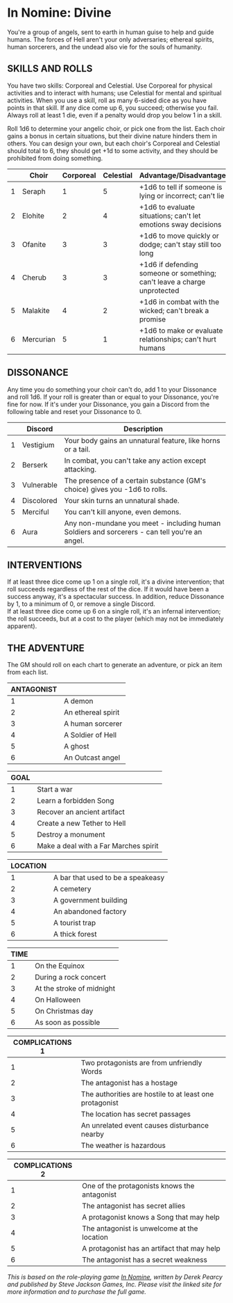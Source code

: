 # In Nomine: Divine

You're a group of angels, sent to earth in human guise to help and guide humans. The forces of Hell aren't your only adversaries; ethereal spirits, human sorcerers, and the undead also vie for the souls of humanity.

## SKILLS AND ROLLS

You have two skills: Corporeal and Celestial. Use Corporeal for physical activities and to interact with humans; use Celestial for mental and spiritual activities. When you use a skill, roll as many 6-sided dice as you have points in that skill. If any dice come up 6, you succeed; otherwise you fail. Always roll at least 1 die, even if a penalty would drop you below 1 in a skill.

Roll 1d6 to determine your angelic choir, or pick one from the list. Each choir gains a bonus in certain situations, but their divine nature hinders them in others. You can design your own, but each choir's Corporeal and Celestial should total to 6, they should get +1d to some activity, and they should be prohibited from doing something.

|  | Choir | Corporeal | Celestial | Advantage/Disadvantage |
| --- | ----- | --------- | --------- | ---------------------- |
| 1 | Seraph | 1 | 5 | +1d6 to tell if someone is lying or incorrect; can't lie |
| 2 | Elohite | 2 | 4 | +1d6 to evaluate situations; can't let emotions sway decisions |
| 3 | Ofanite | 3 | 3 | +1d6 to move quickly or dodge; can't stay still too long |
| 4 | Cherub | 3 | 3 | +1d6 if defending someone or something; can't leave a charge unprotected |
| 5 | Malakite | 4 | 2 | +1d6 in combat with the wicked; can't break a promise |
| 6 | Mercurian | 5 | 1 | +1d6 to make or evaluate relationships; can't hurt humans |

## DISSONANCE

Any time you do something your choir can't do, add 1 to your Dissonance and roll 1d6. If your roll is greater than or equal to your Dissonance, you're fine for now. If it's under your Dissonance, you gain a Discord from the following table and reset your Dissonance to 0.

|  | Discord | Description |
| --- | ------- | ----------- |
| 1 | Vestigium | Your body gains an unnatural feature, like horns or a tail.
| 2 | Berserk | In combat, you can't take any action except attacking.
| 3 | Vulnerable | The presence of a certain substance (GM's choice) gives you -1d6 to rolls.
| 4 | Discolored | Your skin turns an unnatural shade.
| 5 | Merciful | You can't kill anyone, even demons.
| 6 | Aura | Any non-mundane you meet - including human Soldiers and sorcerers - can tell you're an angel.

## INTERVENTIONS

If at least three dice come up 1 on a single roll, it's a divine intervention; that roll succeeds regardless of the rest of the dice. If it would have been a success anyway, it's a spectacular success. In addition, reduce Dissonance by 1, to a minimum of 0, or remove a single Discord.<br>
If at least three dice come up 6 on a single roll, it's an infernal intervention; the roll succeeds, but at a cost to the player (which may not be immediately apparent).

## THE ADVENTURE

The GM should roll on each chart to generate an adventure, or pick an item from each list.

| ANTAGONIST | |
| --- | ---------- |
| 1 | A demon |
| 2 | An ethereal spirit |
| 3 | A human sorcerer |
| 4 | A Soldier of Hell |
| 5 | A ghost |
| 6 | An Outcast angel |

| GOAL |  |
| --- | ---- |
| 1 | Start a war |
| 2 | Learn a forbidden Song |
| 3 | Recover an ancient artifact |
| 4 | Create a new Tether to Hell |
| 5 | Destroy a monument |
| 6 | Make a deal with a Far Marches spirit |

| LOCATION |  |
| -------- | ---  |
| 1 | A bar that used to be a speakeasy |
| 2 | A cemetery |
| 3 | A government building |
| 4 | An abandoned factory |
| 5 | A tourist trap |
| 6 | A thick forest |

| TIME | |
| ---- | --- |
| 1 | On the Equinox |
| 2 | During a rock concert |
| 3 | At the stroke of midnight |
| 4 | On Halloween |
| 5 | On Christmas day |
| 6 | As soon as possible |

| COMPLICATIONS 1 | |
| --------------- | --- |
| 1 | Two protagonists are from unfriendly Words |
| 2 | The antagonist has a hostage |
| 3 | The authorities are hostile to at least one protagonist |
| 4 | The location has secret passages |
| 5 | An unrelated event causes disturbance nearby |
| 6 | The weather is hazardous |

| COMPLICATIONS 2 | |
| --------------- | --- |
| 1 | One of the protagonists knows the antagonist |
| 2 | The antagonist has secret allies |
| 3 | A protagonist knows a Song that may help |
| 4 | The antagonist is unwelcome at the location |
| 5 | A protagonist has an artifact that may help |
| 6 | The antagonist has a secret weakness | 

*This is based on the role-playing game [In Nomine](http://www.sjgames.com/in-nomine), written by Derek Pearcy and published by Steve Jackson Games, Inc. Please visit the linked site for more information and to purchase the full game.*
